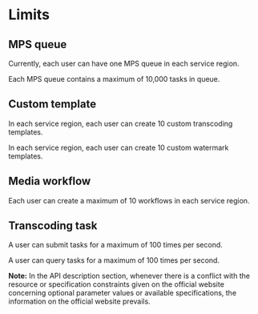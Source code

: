 # Limits

## MPS queue

Currently, each user can have one MPS queue in each service region.

Each MPS queue contains a maximum of 10,000 tasks in queue.

## Custom template

In each service region, each user can create 10 custom transcoding templates.

In each service region, each user can create 10 custom watermark templates.

## Media workflow

Each user can create a maximum of 10 workflows in each service region.

## Transcoding task

A user can submit tasks for a maximum of 100 times per second.

A user can query tasks for a maximum of 100 times per second.

**Note:** In the API description section, whenever there is a conflict with the resource or specification constraints given on the official website concerning optional parameter values or available specifications, the information on the official website prevails.

